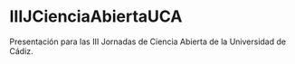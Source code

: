 # IIIJCienciaAbiertaUCA
Presentación para las III Jornadas de Ciencia Abierta de la Universidad de Cádiz.
